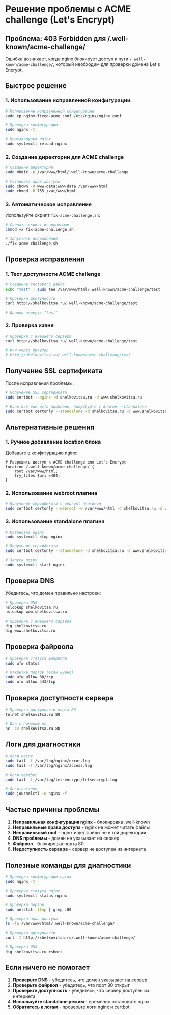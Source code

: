 # Решение проблемы с ACME challenge (Let's Encrypt)

## Проблема: 403 Forbidden для /.well-known/acme-challenge/

Ошибка возникает, когда nginx блокирует доступ к пути `/.well-known/acme-challenge/`, который необходим для проверки домена Let's Encrypt.

## Быстрое решение

### 1. Использование исправленной конфигурации

```bash
# Копирование исправленной конфигурации
sudo cp nginx-fixed-acme.conf /etc/nginx/nginx.conf

# Проверка конфигурации
sudo nginx -t

# Перезагрузка nginx
sudo systemctl reload nginx
```

### 2. Создание директории для ACME challenge

```bash
# Создание директории
sudo mkdir -p /var/www/html/.well-known/acme-challenge

# Установка прав доступа
sudo chown -R www-data:www-data /var/www/html
sudo chmod -R 755 /var/www/html
```

### 3. Автоматическое исправление

Используйте скрипт `fix-acme-challenge.sh`:

```bash
# Сделать скрипт исполняемым
chmod +x fix-acme-challenge.sh

# Запустить исправление
./fix-acme-challenge.sh
```

## Проверка исправления

### 1. Тест доступности ACME challenge

```bash
# Создание тестового файла
echo "test" | sudo tee /var/www/html/.well-known/acme-challenge/test

# Проверка доступности
curl http://shelkovitsa.ru/.well-known/acme-challenge/test

# Должно вернуть "test"
```

### 2. Проверка извне

```bash
# Проверка с внешнего сервера
curl http://shelkovitsa.ru/.well-known/acme-challenge/test

# Или через браузер
# http://shelkovitsa.ru/.well-known/acme-challenge/test
```

## Получение SSL сертификата

После исправления проблемы:

```bash
# Получение SSL сертификата
sudo certbot --nginx -d shelkovitsa.ru -d www.shelkovitsa.ru

# Если все еще есть проблемы, попробуйте с флагом --standalone
sudo certbot certonly --standalone -d shelkovitsa.ru -d www.shelkovitsa.ru
```

## Альтернативные решения

### 1. Ручное добавление location блока

Добавьте в конфигурацию nginx:

```nginx
# Разрешить доступ к ACME challenge для Let's Encrypt
location /.well-known/acme-challenge/ {
    root /var/www/html;
    try_files $uri =404;
}
```

### 2. Использование webroot плагина

```bash
# Получение сертификата с webroot плагином
sudo certbot certonly --webroot -w /var/www/html -d shelkovitsa.ru -d www.shelkovitsa.ru
```

### 3. Использование standalone плагина

```bash
# Остановка nginx
sudo systemctl stop nginx

# Получение сертификата
sudo certbot certonly --standalone -d shelkovitsa.ru -d www.shelkovitsa.ru

# Запуск nginx
sudo systemctl start nginx
```

## Проверка DNS

Убедитесь, что домен правильно настроен:

```bash
# Проверка DNS
nslookup shelkovitsa.ru
nslookup www.shelkovitsa.ru

# Проверка с внешнего сервера
dig shelkovitsa.ru
dig www.shelkovitsa.ru
```

## Проверка файрвола

```bash
# Проверка статуса файрвола
sudo ufw status

# Открытие портов (если нужно)
sudo ufw allow 80/tcp
sudo ufw allow 443/tcp
```

## Проверка доступности сервера

```bash
# Проверка доступности порта 80
telnet shelkovitsa.ru 80

# Или с помощью nc
nc -zv shelkovitsa.ru 80
```

## Логи для диагностики

```bash
# Логи nginx
sudo tail -f /var/log/nginx/error.log
sudo tail -f /var/log/nginx/access.log

# Логи certbot
sudo tail -f /var/log/letsencrypt/letsencrypt.log

# Логи системы
sudo journalctl -u nginx -f
```

## Частые причины проблемы

1. **Неправильная конфигурация nginx** - блокировка .well-known
2. **Неправильные права доступа** - nginx не может читать файлы
3. **Неправильный root** - nginx ищет файлы не в той директории
4. **DNS проблемы** - домен не указывает на сервер
5. **Файрвол** - блокировка порта 80
6. **Недоступность сервера** - сервер не доступен из интернета

## Полезные команды для диагностики

```bash
# Проверка конфигурации nginx
sudo nginx -t

# Проверка статуса nginx
sudo systemctl status nginx

# Проверка портов
sudo netstat -tlnp | grep :80

# Проверка прав доступа
ls -la /var/www/html/.well-known/acme-challenge/

# Проверка доступности
curl -I http://shelkovitsa.ru/.well-known/acme-challenge/

# Проверка DNS
dig shelkovitsa.ru +short
```

## Если ничего не помогает

1. **Проверьте DNS** - убедитесь, что домен указывает на сервер
2. **Проверьте файрвол** - убедитесь, что порт 80 открыт
3. **Проверьте доступность** - убедитесь, что сервер доступен из интернета
4. **Используйте standalone режим** - временно остановите nginx
5. **Обратитесь к логам** - проверьте логи nginx и certbot
